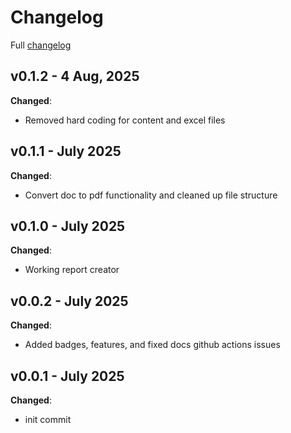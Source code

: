 # Changelog
Full [changelog](https://github.com/VRConservation/autorpt/releases)

## v0.1.2 - 4 Aug, 2025

**Changed**:

- Removed hard coding for content and excel files

## v0.1.1 - July 2025

**Changed**:

- Convert doc to pdf functionality and cleaned up file structure

## v0.1.0 - July 2025

**Changed**:

- Working report creator

## v0.0.2 - July 2025

**Changed**:

- Added badges, features, and fixed docs github actions issues

## v0.0.1 - July 2025

**Changed**:

- init commit